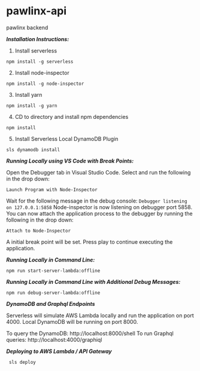 # pawlinx-api
pawlinx backend

***Installation Instructions:***

1.  Install serverless

```npm install -g serverless```

2. Install node-inspector

```npm install -g node-inspector```

3.  Install yarn

```npm install -g yarn```

4.  CD to directory and install npm dependencies

```npm install```

5.  Install Serverless Local DynamoDB Plugin

```sls dynamodb install```

***Running Locally using VS Code with Break Points:***

Open the Debugger tab in Visual Studio Code.  Select and run the following in the drop down:

```Launch Program with Node-Inspector```

Wait for the following message in the debug console:  ```Debugger listening on 127.0.0.1:5858```
Node-inspector is now listening on debugger port 5858.  You can now attach the application process to the debugger by running 
the following in the drop down:

```Attach to Node-Inspector```

A initial break point will be set.  Press play to continue executing the application.

***Running Locally in Command Line:***

```npm run start-server-lambda:offline```

***Running Locally in Command Line with Additional Debug Messages:***

```npm run debug-server-lambda:offline```

***DynamoDB and Graphql Endpoints***

Serverless will simulate AWS Lambda locally and run the application on port 4000.
Local DynamoDB will be running on port 8000.

To query the DynamoDB:  http://localhost:8000/shell
To run Graphql queries:  http://localhost:4000/graphiql

***Deploying to AWS Lambda / API Gateway***

``` sls deploy```

